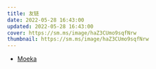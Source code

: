 ```yaml
---
title: 友链
date: 2022-05-28 16:43:00
updated: 2022-05-28 16:43:00
cover: https://sm.ms/image/haZ3CUmo9sqfNrw
thumbnail: https://sm.ms/image/haZ3CUmo9sqfNrw
---
```


- [Moeka](https://MoeClue.com/)
